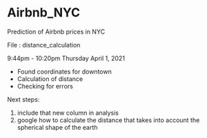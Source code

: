 # Airbnb_NYC
Prediction of Airbnb prices in NYC

File : distance_calculation

9:44pm - 10:20pm Thursday April 1, 2021
- Found coordinates for downtown
- Calculation of distance
- Checking for errors

Next steps: 
1. include that new column in analysis
2. google how to calculate the distance that takes into account the spherical shape of the earth

